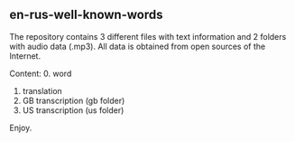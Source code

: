 ## en-rus-well-known-words
The repository contains 3 different files with text information and 2 folders with audio data (.mp3).
All data is obtained from open sources of the Internet.

Content:
0. word
1. translation
2. GB transcription (gb folder)
3. US transcription (us folder)

Enjoy.